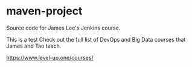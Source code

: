 # maven-project
Source code for James Lee's Jenkins course.

This is a test
Check out the full list of DevOps and Big Data courses that James and Tao teach.

https://www.level-up.one/courses/
